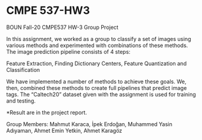 # CMPE 537-HW3
BOUN Fall-20 CMPE537 HW-3 Group Project

In this assignment, we worked as a group to classify a set of images using various methods and experimented with combinations of these methods. The image prediction pipeline consists of 4 steps:

Feature Extraction, Finding Dictionary Centers, Feature Quantization and Classification

We have implemented a number of methods to achieve these goals. We, then, combined these methods to create full pipelines that predict image tags. The “Caltech20” dataset given with the assignment is used for training and testing.

*Result are in the project report.

Group Members:
Mahmut Karaca, 
İpek Erdoğan, 
Muhammed Yasin Adıyaman, 
Ahmet Emin Yetkin, 
Ahmet Karagöz
